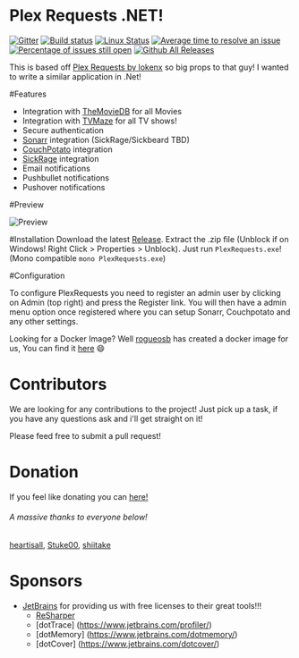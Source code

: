 # Plex Requests .NET!

[![Gitter](https://badges.gitter.im/tidusjar/PlexRequest.NET.svg)](https://gitter.im/tidusjar/PlexRequests.Net?utm_source=badge&utm_medium=badge&utm_campaign=pr-badge)
[![Build status](https://ci.appveyor.com/api/projects/status/hgj8j6lcea7j0yhn?svg=true)](https://ci.appveyor.com/project/tidusjar/requestplex)
[![Linux Status](https://travis-ci.org/tidusjar/PlexRequests.Net.svg)](https://travis-ci.org/tidusjar/PlexRequests.Net)
[![Average time to resolve an issue](http://isitmaintained.com/badge/resolution/tidusjar/plexrequests.net.svg)](http://isitmaintained.com/project/tidusjar/plexrequests.net "Average time to resolve an issue")
[![Percentage of issues still open](http://isitmaintained.com/badge/open/tidusjar/plexrequests.net.svg)](http://isitmaintained.com/project/tidusjar/plexrequests.net "Percentage of issues still open")
[![Github All Releases](https://img.shields.io/github/downloads/tidusjar/PlexRequests.net/total.svg)](https://github.com/tidusjar/PlexRequests.Net)

This is based off [Plex Requests by lokenx](https://github.com/lokenx/plexrequests-meteor) so big props to that guy!
I wanted to write a similar application in .Net!

#Features

* Integration with [TheMovieDB](https://www.themoviedb.org/) for all Movies
* Integration with [TVMaze](www.tvmaze.com) for all TV shows!
* Secure authentication
* [Sonarr](https://sonarr.tv/) integration (SickRage/Sickbeard TBD)
* [CouchPotato](https://couchpota.to/) integration
* [SickRage](https://sickrage.github.io/) integration
* Email notifications
* Pushbullet notifications
* Pushover notifications

#Preview

![Preview](http://i.imgur.com/ucCFUvd.gif)

#Installation
Download the latest [Release](https://github.com/tidusjar/PlexRequests.Net/releases).
Extract the .zip file (Unblock if on Windows! Right Click > Properties > Unblock).
Just run `PlexRequests.exe`! (Mono compatible `mono PlexRequests.exe`)

#Configuration

To configure PlexRequests you need to register an admin user by clicking on Admin (top right) and press the Register link.
You will then have a admin menu option once registered where you can setup Sonarr, Couchpotato and any other settings.

Looking for a Docker Image? Well [rogueosb](https://github.com/rogueosb/) has created a docker image for us, You can find it [here](https://github.com/rogueosb/docker-plexrequestsnet) :smile:

# Contributors

We are looking for any contributions to the project! Just pick up a task, if you have any questions ask and i'll get straight on it!

Please feed free to submit a pull request!

# Donation
If you feel like donating you can [here!](https://paypal.me/PlexRequestsNet)

###### A massive thanks to everyone below!

[heartisall](https://github.com/heartisall), [Stuke00](https://github.com/Stuke00), [shiitake](https://github.com/shiitake)


# Sponsors
- [JetBrains](http://www.jetbrains.com/) for providing us with free licenses to their great tools!!!
    - [ReSharper](http://www.jetbrains.com/resharper/) 
    - [dotTrace] (https://www.jetbrains.com/profiler/) 
    - [dotMemory] (https://www.jetbrains.com/dotmemory/) 
    - [dotCover] (https://www.jetbrains.com/dotcover/) 

